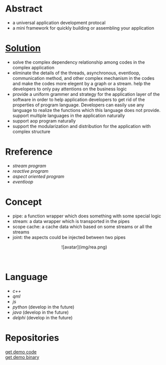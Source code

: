 # Abstract
* a universal application development protocal  
* a mini framework for quickly building or assembling your application  

# [Solution](https://www.processon.com/view/link/605c497f5653bb2225e9da14)
* solve the complex dependency relationship among codes in the complex application  
* eliminate the details of the threads, asynchronous, eventloop, communication method, and other complex mechanism in the codes and make the codes more elegent by a graph or a stream. help the developers to only pay attentions on the business logic  
* provide a uniform grammer and strategy for the application layer of the software in order to help application developers to get rid of the properties of program language. Developers can easily use any language to realize the functions which this language does not provide. support multiple languages in the application naturally  
* support aop program naturally  
* support the modularization and distribution for the application with complex structure  

# Rreference
* *stream program*  
* *reactive program*  
* *aspect oriented program*  
* *eventloop*  

# Concept  
* pipe: a function wrapper which does something with some special logic  
* stream: a data wrapper which is transported in the pipes  
* scope cache: a cache data which based on some streams or all the streams  
* joint: the aspects could be injected between two pipes  
<center><p>![avatar](img/rea.png)</p></center>
</br>

# Language
* *c++*  
* *qml*  
* *js*  
* *python* (develop in the future)
* *java* (develop in the future)
* *delphi* (develop in the future)

# Repositories
[get demo code](https://www.robbeykaaso.work:3000/test/download/rea.zip)  
[get demo binary](https://www.robbeykaaso.work:3000/test/download/DeepInspectionV4.1.exe)